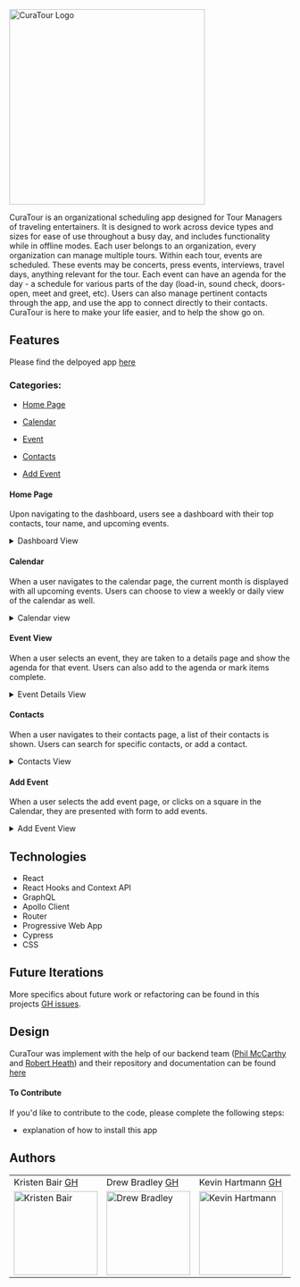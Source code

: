 <img src="https://user-images.githubusercontent.com/69478485/115476368-f5a61700-a1fe-11eb-8d4a-8d5f7bdfd102.png" alt="CuraTour Logo" width="350" />

CuraTour is an organizational scheduling app designed for Tour Managers of traveling entertainers. It is designed to work across device types and sizes for ease of use throughout a busy day, and includes functionality while in offline modes. Each user belongs to an organization, every organization can manage multiple tours. Within each tour, events are scheduled. These events may be concerts, press events, interviews, travel days, anything relevant for the tour. Each event can have an agenda for the day - a schedule for various parts of the day (load-in, sound check, doors-open, meet and greet, etc). Users can also manage pertinent contacts through the app, and use the app to connect directly to their contacts. CuraTour is here to make your life easier, and to help the show go on.

## Features

Please find the delpoyed app [here](https://curatour.vercel.app/)

### Categories:
- [Home Page](#Home-Page)

- [Calendar](#Calendar)

- [Event](#Event-View)

- [Contacts](#Contacts)

- [Add Event](#Add-Event)

#### Home Page
Upon navigating to the dashboard, users see a dashboard with their top contacts, tour name, and upcoming events.

<details>
<summary>Dashboard View</summary>
<br>
 <img width="450" alt="all movies" src="https://user-images.githubusercontent.com/64617435/115464872-f634b280-a1ea-11eb-90fb-f3020be83abd.png">
</details>

#### Calendar
When a user navigates to the calendar page, the current month is displayed with all upcoming events. Users can choose to view a weekly or daily view of the calendar as well.

<details>
<summary>Calendar view</summary>
<br>
<img width="450" alt="description of image" src="https://user-images.githubusercontent.com/64617435/115465236-8a9f1500-a1eb-11eb-8e7f-7f6f87919302.png">
</details>

#### Event View
When a user selects an event, they are taken to a details page and show the agenda for that event. Users can also add to the agenda or mark items complete.

<details>
<summary>Event Details View</summary>
<br>
<img width="450" alt="description of image" src="https://user-images.githubusercontent.com/64617435/115466432-575d8580-a1ed-11eb-8416-7e435628e26e.png">
</details>

#### Contacts
When a user navigates to their contacts page, a list of their contacts is shown. Users can search for specific contacts, or add a contact.

<details>
<summary>Contacts View</summary>
<br>
<img width="450" alt="description of image" src="https://user-images.githubusercontent.com/64617435/115465644-2466c200-a1ec-11eb-8192-9f2d762c92e4.png">
</details>

#### Add Event
When a user selects the add event page, or clicks on a square in the Calendar, they are presented with form to add events.

<details>
<summary>Add Event View</summary>
<br>
<img width="450" alt="description of image" src="https://user-images.githubusercontent.com/64617435/115465892-83c4d200-a1ec-11eb-9317-56cd7aa2c406.png">
</details>

## Technologies
- React
- React Hooks and Context API
- GraphQL
- Apollo Client
- Router
- Progressive Web App
- Cypress
- CSS

## Future Iterations

More specifics about future work or refactoring can be found in this projects [GH issues](https://github.com/orgs/Curatour/projects/1).

## Design
CuraTour was implement with the help of our backend team ([Phil McCarthy](https://github.com/philmccarthy) and [Robert Heath](https://github.com/kaiheiongaku)) and their repository and documentation can be found [here](https://github.com/Curatour/backend)

#### To Contribute
If you'd like to contribute to the code, please complete the following steps:
- explanation of how to install this app


## Authors
<table>
    <tr>
        <td> Kristen Bair <a href="https://github.com/kristenmb">GH</td>
        <td> Drew Bradley <a href="https://github.com/DrewBradley">GH</td>
        <td> Kevin Hartmann <a href="https://github.com/kevinhartmann23">GH</td>
        <td> Richard Tyler <a href="https://github.com/richardltyler">GH</td>
    </tr>
 <td><img src="https://avatars.githubusercontent.com/u/69478485?v=4" alt="Kristen Bair"
 width="150" height="auto" /></td>
 <td><img src="https://avatars.githubusercontent.com/u/64617435?v=4" alt="Drew Bradley"
 width="150" height="auto" /></td>
 <td><img src="https://avatars.githubusercontent.com/u/68248071?v=4" alt="Kevin Hartmann"
 width="150" height="auto" /></td>
 <td><img src="https://avatars.githubusercontent.com/u/70095063?v=4" alt="Richard Tyler"
 width="150" height="auto" /></td>
</table>
